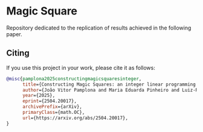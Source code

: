# Magic Square

Repository dedicated to the replication of results achieved in the following paper.



## Citing

If you use this project in your work, please cite it as follows:
```bibtex
@misc{pamplona2025constructingmagicsquaresinteger,
      title={Constructing Magic Squares: an integer linear programming model and a fast heuristic}, 
      author={João Vitor Pamplona and Maria Eduarda Pinheiro and Luiz-Rafael Santos},
      year={2025},
      eprint={2504.20017},
      archivePrefix={arXiv},
      primaryClass={math.OC},
      url={https://arxiv.org/abs/2504.20017}, 
}
```
